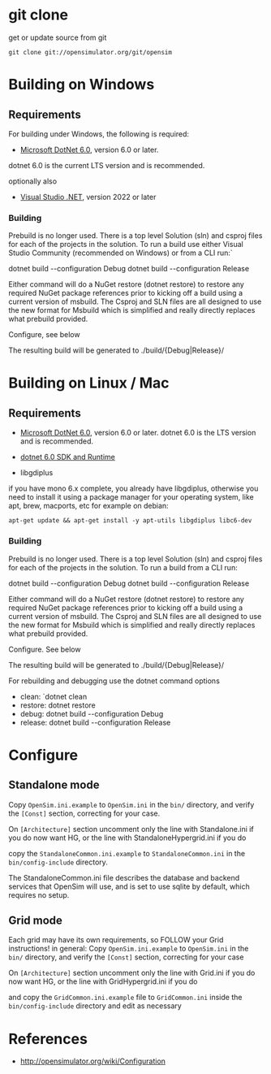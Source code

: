 # git clone

get or update source from git

 `git clone git://opensimulator.org/git/opensim`
	


# Building on Windows

## Requirements
  For building under Windows, the following is required:
  * [Microsoft DotNet 6.0](https://dotnet.microsoft.com/en-us/download), version 6.0 or later. 

  dotnet 6.0 is the current LTS version and is recommended.

optionally also

  * [Visual Studio .NET](https://visualstudio.microsoft.com/vs/features/net-development/), version 2022 or later
  

### Building
 Prebuild is no longer used.  There is a top level Solution (sln) and csproj files for each
 of the projects in the solution.  To run a build use either Visual Studio Community (recommended on Windows)
 or from a CLI run:`
 
 dotnet build --configuration Debug
 dotnet build --configuration Release

Either command will do a NuGet restore (dotnet restore) to restore any required NuGet package references prior to
kicking off a build using a current version of msbuild.  The Csproj and SLN files are all designed to use the new
format for Msbuild which is simplified and really directly replaces what prebuild provided.

Configure, see below

The resulting build will be generated to ./build/{Debug|Release}/

# Building on Linux / Mac

## Requirements
 * [Microsoft DotNet 6.0](https://dotnet.microsoft.com/en-us/download), version 6.0 or later. 
   dotnet 6.0 is the LTS version and is recommended.

 * [dotnet 6.0 SDK and Runtime](https://dotnet.microsoft.com/en-us/download/dotnet/6.0)
 
 * libgdiplus 
 
 if you have mono 6.x complete, you already have libgdiplus, otherwise you need to install it
 using a package manager for your operating system, like apt, brew, macports, etc
 for example on debian:
 
 `apt-get update && apt-get install -y apt-utils libgdiplus libc6-dev`

### Building
 Prebuild is no longer used.  There is a top level Solution (sln) and csproj files for each
 of the projects in the solution.  To run a build from a CLI run:
 
 dotnet build --configuration Debug
 dotnet build --configuration Release

Either command will do a NuGet restore (dotnet restore) to restore any required NuGet package references prior to
kicking off a build using a current version of msbuild.  The Csproj and SLN files are all designed to use the new
format for Msbuild which is simplified and really directly replaces what prebuild provided.

Configure. See below

The resulting build will be generated to ./build/{Debug|Release}/

For rebuilding and debugging use the dotnet command options
  *  clean:  `dotnet clean
  *  restore: dotnet restore
  *  debug:   dotnet build --configuration Debug
  *  release: dotnet build --configuration Release

# Configure #
## Standalone mode ##
Copy `OpenSim.ini.example` to `OpenSim.ini` in the `bin/` directory, and verify the `[Const]` section, correcting for your case.

On `[Architecture]` section uncomment only the line with Standalone.ini if you do now want HG, or the line with StandaloneHypergrid.ini if you do

copy the `StandaloneCommon.ini.example` to `StandaloneCommon.ini` in the `bin/config-include` directory.

The StandaloneCommon.ini file describes the database and backend services that OpenSim will use, and is set to use sqlite by default, which requires no setup.


## Grid mode ##
Each grid may have its own requirements, so FOLLOW your Grid instructions!
in general:
Copy `OpenSim.ini.example` to `OpenSim.ini` in the `bin/` directory, and verify the `[Const]` section, correcting for your case
 
On `[Architecture]` section uncomment only the line with Grid.ini if you do now want HG, or the line with GridHypergrid.ini if you do

and copy the `GridCommon.ini.example` file to `GridCommon.ini` inside the `bin/config-include` directory and edit as necessary



# References

* http://opensimulator.org/wiki/Configuration
